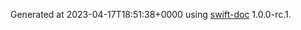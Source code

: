 Generated at 2023-04-17T18:51:38+0000 using [swift-doc](https://github.com/SwiftDocOrg/swift-doc) 1.0.0-rc.1.
